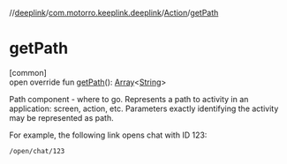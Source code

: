 //[deeplink](../../../index.md)/[com.motorro.keeplink.deeplink](../index.md)/[Action](index.md)/[getPath](get-path.md)

# getPath

[common]\
open override fun [getPath](get-path.md)(): [Array](https://kotlinlang.org/api/latest/jvm/stdlib/kotlin/-array/index.html)&lt;[String](https://kotlinlang.org/api/latest/jvm/stdlib/kotlin/-string/index.html)&gt;

Path component - where to go. Represents a path to activity in an application: screen, action, etc. Parameters exactly identifying the activity may be represented as path.

For example, the following link opens chat with ID 123:

`/open/chat/123`
